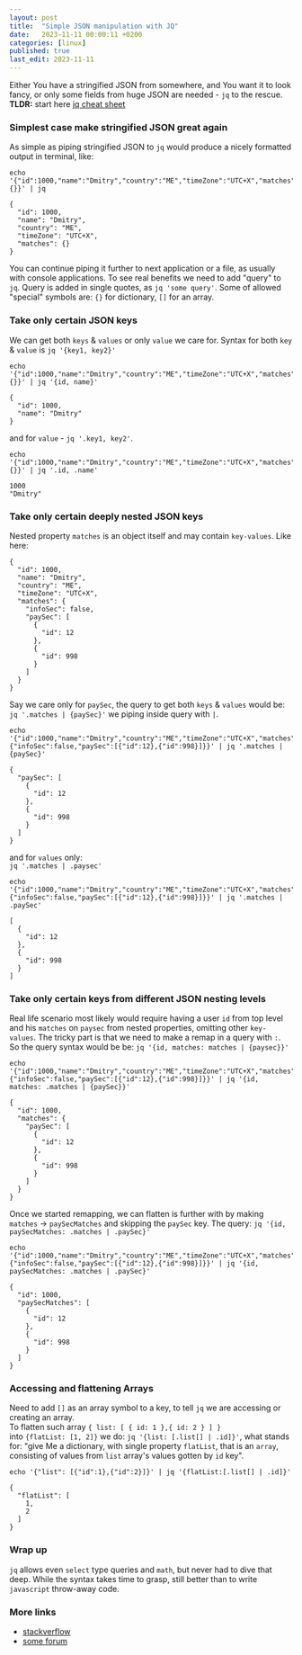 ```yaml
---
layout: post
title:  "Simple JSON manipulation with JQ"
date:   2023-11-11 00:00:11 +0200
categories: [linux]
published: true
last_edit: 2023-11-11
---
```


Either You have a stringified JSON from somewhere, and You want it to look fancy,
or only some fields from huge JSON are needed - <a name="jq">`jq` to the rescue.   
**TLDR:** start here [jq cheat sheet](https://lzone.de/cheat-sheet/jq)

### Simplest case make stringified JSON great again
As simple as piping stringified JSON to `jq` would produce a nicely formatted output in terminal, like:

```
echo '{"id":1000,"name":"Dmitry","country":"ME","timeZone":"UTC+X","matches":{}}' | jq
```
```
{
  "id": 1000,
  "name": "Dmitry",
  "country": "ME",
  "timeZone": "UTC+X",
  "matches": {}
}
```
You can continue piping it further to next application or a file, as usually with console applications. 
To see real benefits we need to add "query" to `jq`. Query is added in single quotes, as `jq 'some query'`.
Some of allowed "special" symbols are: `{}` for dictionary, `[]` for an array.

### Take only certain JSON keys
We can get both `keys` & `values` or only `value` we care for. Syntax for both
`key` & `value` is `jq '{key1, key2}'` 

```
echo '{"id":1000,"name":"Dmitry","country":"ME","timeZone":"UTC+X","matches":{}}' | jq '{id, name}'
```
```
{
  "id": 1000,
  "name": "Dmitry"
}
```
and for `value` - `jq '.key1, key2'`.

```
echo '{"id":1000,"name":"Dmitry","country":"ME","timeZone":"UTC+X","matches":{}}' | jq '.id, .name'
```
```
1000
"Dmitry"
```

### Take only certain deeply nested JSON keys
Nested property `matches` is an object itself and may contain `key-values`. Like here:
```
{
  "id": 1000,
  "name": "Dmitry",
  "country": "ME",
  "timeZone": "UTC+X",
  "matches": {
    "infoSec": false,
    "paySec": [
      {
        "id": 12
      },
      {
        "id": 998
      }
    ]
  }
}
```
Say we care only for `paySec`, the query to get both `keys` & `values` would be:  
`jq '.matches | {paySec}'` we piping inside query with `|`.

```
echo '{"id":1000,"name":"Dmitry","country":"ME","timeZone":"UTC+X","matches":{"infoSec":false,"paySec":[{"id":12},{"id":998}]}}' | jq '.matches | {paySec}'
```
```
{
  "paySec": [
    {
      "id": 12
    },
    {
      "id": 998
    }
  ]
}
```
and for `values` only:  
`jq '.matches | .paysec'`

```
echo '{"id":1000,"name":"Dmitry","country":"ME","timeZone":"UTC+X","matches":{"infoSec":false,"paySec":[{"id":12},{"id":998}]}}' | jq '.matches | .paySec'
```
```
[
  {
    "id": 12
  },
  {
    "id": 998
  }
]
```
### Take only certain keys from different JSON nesting levels
Real life scenario most likely would require having a user `id` from top level and his `matches` on `paysec` from nested properties, omitting other `key-values`.
The tricky part is that we need to make a remap in a query with `:`. So the query syntax would be be:
`jq '{id, matches: matches | {paysec}}'`

```
echo '{"id":1000,"name":"Dmitry","country":"ME","timeZone":"UTC+X","matches":{"infoSec":false,"paySec":[{"id":12},{"id":998}]}}' | jq '{id, matches: .matches | {paySec}}'
```
```
{
  "id": 1000,
  "matches": {
    "paySec": [
      {
        "id": 12
      },
      {
        "id": 998
      }
    ]
  }
}
```
Once we started remapping, we can flatten is further with by making `matches` -> `paySecMatches` and skipping the `paySec` key.
The query: `jq '{id, paySecMatches: .matches | .paySec}'`

```
echo '{"id":1000,"name":"Dmitry","country":"ME","timeZone":"UTC+X","matches":{"infoSec":false,"paySec":[{"id":12},{"id":998}]}}' | jq '{id, paySecMatches: .matches | .paySec}' 
```
```
{
  "id": 1000,
  "paySecMatches": [
    {
      "id": 12
    },
    {
      "id": 998
    }
  ]
}
```
### Accessing and flattening Arrays 
Need to add `[]` as an array symbol to a key, to tell `jq` we are accessing or creating an array.  
To flatten such array `{ list: [ { id: 1 },{ id: 2 } ] }`  
into `{flatList: [1, 2]}` we do:
`jq '{list: [.list[] | .id]}'`, what stands for: "give Me a dictionary, with single property `flatList`, that is an `array`, 
consisting of values from `list` array's values gotten by `id` key".
```
echo '{"list": [{"id":1},{"id":2}]}' | jq '{flatList:[.list[] | .id]}'
```
```
{
  "flatList": [
    1,
    2
  ]
}
```
### Wrap up
`jq` allows even `select` type queries and `math`, but never had to dive that deep. While the syntax takes time to grasp,
still better than to write `javascript` throw-away code.

### More links
* [stackverflow](https://stackoverflow.com/questions/70302009/jq-map-objects-to-array-with-condition)  
* [some forum](https://community.checkpoint.com/t5/API-CLI-Discussion/How-to-parse-from-nested-arrays-API-JQ/td-p/81172#)
